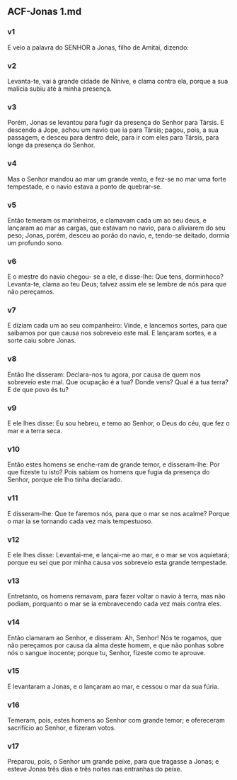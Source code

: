 ## ACF-Jonas 1.md
### v1
 E veio a palavra do SENHOR a Jonas, filho de Amitai, dizendo:
### v2
 Levanta-te, vai à grande cidade de Nínive, e clama contra ela, porque a sua malícia subiu até à minha presença.
### v3
 Porém, Jonas se levantou para fugir da presença do Senhor para Társis. E descendo a Jope, achou um navio que ia para Társis; pagou, pois, a sua passagem, e desceu para dentro dele, para ir com eles para Társis, para longe da presença do Senhor.
### v4
 Mas o Senhor mandou ao mar um grande vento, e fez-se no mar uma forte tempestade, e o navio estava a ponto de quebrar-se.
### v5
 Então temeram os marinheiros, e clamavam cada um ao seu deus, e lançaram ao mar as cargas, que estavam no navio, para o aliviarem do seu peso; Jonas, porém, desceu ao porão do navio, e, tendo-se deitado, dormia um profundo sono.
### v6
 E o mestre do navio chegou- se a ele, e disse-lhe: Que tens, dorminhoco? Levanta-te, clama ao teu Deus; talvez assim ele se lembre de nós para que não pereçamos.
### v7
 E diziam cada um ao seu companheiro: Vinde, e lancemos sortes, para que saibamos por que causa nos sobreveio este mal. E lançaram sortes, e a sorte caiu sobre Jonas.
### v8
 Então lhe disseram: Declara-nos tu agora, por causa de quem nos sobreveio este mal. Que ocupação é a tua? Donde vens? Qual é a tua terra? E de que povo és tu?
### v9
 E ele lhes disse: Eu sou hebreu, e temo ao Senhor, o Deus do céu, que fez o mar e a terra seca.
### v10
 Então estes homens se enche-ram de grande temor, e disseram-lhe: Por que fizeste tu isto? Pois sabiam os homens que fugia da presença do Senhor, porque ele lho tinha declarado.
### v11
 E disseram-lhe: Que te faremos nós, para que o mar se nos acalme? Porque o mar ia se tornando cada vez mais tempestuoso.
### v12
 E ele lhes disse: Levantai-me, e lançai-me ao mar, e o mar se vos aquietará; porque eu sei que por minha causa vos sobreveio esta grande tempestade.
### v13
 Entretanto, os homens remavam, para fazer voltar o navio à terra, mas não podiam, porquanto o mar se ia embravecendo cada vez mais contra eles.
### v14
 Então clamaram ao Senhor, e disseram: Ah, Senhor! Nós te rogamos, que não pereçamos por causa da alma deste homem, e que não ponhas sobre nós o sangue inocente; porque tu, Senhor, fizeste como te aprouve.
### v15
 E levantaram a Jonas, e o lançaram ao mar, e cessou o mar da sua fúria.
### v16
 Temeram, pois, estes homens ao Senhor com grande temor; e ofereceram sacrifício ao Senhor, e fizeram votos.
### v17
 Preparou, pois, o Senhor um grande peixe, para que tragasse a Jonas; e esteve Jonas três dias e três noites nas entranhas do peixe.
